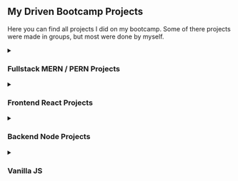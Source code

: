 
<div>
    <h2>My Driven Bootcamp Projects</h2>
    <p>Here you can find all projects I did on my bootcamp. Some of there projects were made in groups, but most were done by myself.</p>
</div>

<div>
<details>
    <summary>
      <h3>Fullstack MERN / PERN Projects</h3>
    </summary>
    <ul>
      <li>
        <a href="https://github.com/DaniloLO53/driven-projects/tree/drivenfruti-back">Drivenfruti Backend</a>
      </li>
      <li>
        <a href="https://github.com/DaniloLO53/driven-projects/tree/drivenfruti-front">Drivenfruti Frontend</a>
      </li>
      <li>
        <a href="https://github.com/DaniloLO53/driven-projects/tree/mywallet-front">Mywallet Frontend</a>
      </li>
      <li>
        <a href="https://github.com/DaniloLO53/driven-projects/tree/mywallet-front">Mywallet Backend</a>
      </li>
    </ul>
  </details>
  <details>
    <summary>
      <h3>Frontend React Projects</h3>
    </summary>
    <ul>
        <li>
          <a href="https://github.com/DaniloLO53/driven-projects/tree/instagram-react">Instagram React</a>
        </li>
        <li>
          <a href="https://github.com/DaniloLO53/driven-projects/tree/trackit">Trackit</a>
        </li>
        <li>
           <a href="https://github.com/DaniloLO53/driven-projects/tree/cineflex">Cineflex</a>
        </li>
        <li>
          <a href="https://github.com/DaniloLO53/driven-projects/tree/zapprecall">ZappRecall</a>
        </li>
        <li>
          <a href="https://github.com/DaniloLO53/driven-projects/tree/jogoforca">Jogo da Forca</a>
        </li>
      </li>
    </ul>
  </details>
  <details>
    <summary>
      <h3>Backend Node Projects</h3>
    </summary>
    <ul>
      <li>
        <a href="https://github.com/DaniloLO53/driven-projects/tree/batepapo-uol-api">Batepapo UOL API</a>
      </li>
      <li>
        <a href="https://github.com/DaniloLO53/driven-projects/tree/tweteroo">Tweteroo</a>
      </li>
    </ul>
  </details>
  <details>
    <summary>
      <h3>Vanilla JS</h3>
    </summary>
    <ul>
      <li>
        <a href="https://github.com/DaniloLO53/driven-projects/tree/driven-eats">Driven Eats</a>
      </li>
      <li>
        <a href="https://github.com/DaniloLO53/driven-projects/tree/batepapo-uol">Batepapo UOL</a>
      </li>
      <li>
        <a href="https://github.com/DaniloLO53/driven-projects/tree/parrot-game">Parrot Game</a>
      </li>
    </ul>
  </details>
</div>

